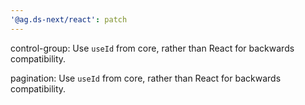 ```yaml
---
'@ag.ds-next/react': patch
---
```


control-group: Use `useId` from core, rather than React for backwards compatibility.

pagination: Use `useId` from core, rather than React for backwards compatibility.
